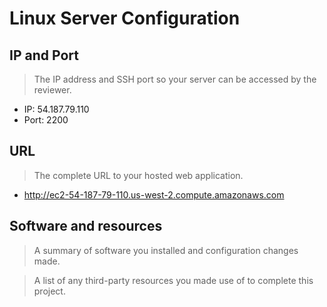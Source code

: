 # Linux Server Configuration

## IP and Port
> The IP address and SSH port so your server can be accessed by the reviewer. 

* IP:   54.187.79.110
* Port: 2200

## URL
> The complete URL to your hosted web application. 

* http://ec2-54-187-79-110.us-west-2.compute.amazonaws.com

## Software and resources
> A summary of software you installed and configuration changes made.


> A list of any third-party resources you made use of to complete this project.
